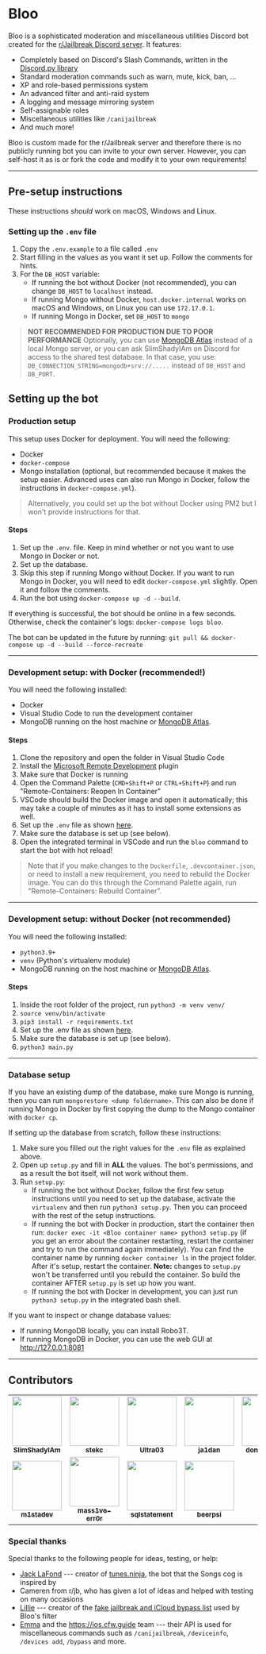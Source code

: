 # Bloo
Bloo is a sophisticated moderation and miscellaneous utilities Discord bot created for the [r/Jailbreak Discord server](https://reddit.com/r/jailbreak). It features:

- Completely based on Discord's Slash Commands, written in the [Discord.py library](https://github.com/Rapptz/discord.py)
- Standard moderation commands such as warn, mute, kick, ban, ...
- XP and role-based permissions system
- An advanced filter and anti-raid system
- A logging and message mirroring system
- Self-assignable roles
- Miscellaneous utilities like `/canijailbreak`
- And much more!

Bloo is custom made for the r/Jailbreak server and therefore there is no publicly running bot you can invite to your own server. However, you can self-host it as is or fork the code and modify it to your own requirements!

---

## Pre-setup instructions
These instructions *should* work on macOS, Windows and Linux.

### Setting up the `.env` file
1. Copy the `.env.example` to a file called `.env`
2. Start filling in the values as you want it set up. Follow the comments for hints.
3. For the `DB_HOST` variable:
    - If running the bot without Docker (not recommended), you can change `DB_HOST` to `localhost` instead. 
    - If running Mongo without Docker, `host.docker.internal` works on macOS and Windows, on Linux you can use `172.17.0.1`. 
    - If running Mongo in Docker, set `DB_HOST` to `mongo`

> **NOT RECOMMENDED FOR PRODUCTION DUE TO POOR PERFORMANCE**
Optionally, you can use [MongoDB Atlas](https://www.mongodb.com/atlas/database) instead of a local Mongo server, or you can ask SlimShadyIAm on Discord for access to the shared test database. In that case, you use:
`DB_CONNECTION_STRING=mongodb+srv://.....` instead of `DB_HOST` and `DB_PORT`.

## Setting up the bot

### Production setup
This setup uses Docker for deployment. You will need the following:
- Docker
- `docker-compose`
- Mongo installation (optional, but recommended because it makes the setup easier. Advanced uses can also run Mongo in Docker, follow the instructions in `docker-compose.yml`).

> Alternatively, you could set up the bot without Docker using PM2 but I won't provide instructions for that.

#### Steps
1. Set up the `.env`. file. Keep in mind whether or not you want to use Mongo in Docker or not. 
2. Set up the database.
3. Skip this step if running Mongo without Docker. If you want to run Mongo in Docker, you will need to edit `docker-compose.yml` slightly. Open it and follow the comments.
4. Run the bot using `docker-compose up -d --build`.

If everything is successful, the bot should be online in a few seconds. Otherwise, check the container's logs: `docker-compose logs bloo`.

The bot can be updated in the future by running: `git pull && docker-compose up -d --build --force-recreate`

---

### Development setup: with Docker (recommended!)
You will need the following installed:
- Docker
- Visual Studio Code to run the development container
- MongoDB running on the host machine or [MongoDB Atlas](https://www.mongodb.com/atlas/database).

#### Steps
1. Clone the repository and open the folder in Visual Studio Code
2. Install the [Microsoft Remote Development](https://marketplace.visualstudio.com/items?itemName=ms-vscode-remote.vscode-remote-extensionpack) plugin
3. Make sure that Docker is running
4. Open the Command Palette (`CMD+Shift+P` or `CTRL+Shift+P`) and run "Remote-Containers: Reopen In Container"
5. VSCode should build the Docker image and open it automatically; this may take a couple of minutes as it has to install some extensions as well.
6. Set up the `.env` file as shown [here](#env-file).
7. Make sure the database is set up (see below).
8. Open the integrated terminal in VSCode and run the `bloo` command to start the bot with hot reload!

> Note that if you make changes to the `Dockerfile`, `.devcontainer.json`, or need to install a new requirement, you need to rebuild the Docker image. You can do this through the Command Palette again, run "Remote-Containers: Rebuild Container".

---

### Development setup: without Docker (not recommended)
You will need the following installed:
- `python3.9+`
- `venv` (Python's virtualenv module)
- MongoDB running on the host machine or [MongoDB Atlas](https://www.mongodb.com/atlas/database).

#### Steps
1. Inside the root folder of the project, run `python3 -m venv venv/`
2. `source venv/bin/activate`
3. `pip3 install -r requirements.txt`
4. Set up the .env file as shown [here](#env-file).
5. Make sure the database is set up (see below).
6. `python3 main.py`

---

### Database setup
If you have an existing dump of the database, make sure Mongo is running, then you can run `mongorestore <dump foldername>`. This can also be done if running Mongo in Docker by first copying the dump to the Mongo container with `docker cp`.

If setting up the database from scratch, follow these instructions:
1. Make sure you filled out the right values for the `.env` file as explained above.
2. Open up `setup.py` and fill in **ALL** the values. The bot's permissions, and as a result the bot itself, will not work without them.
3. Run `setup.py`:
    - If running the bot without Docker, follow the first few setup instructions until you need to set up the database, activate the `virtualenv` and then run `python3 setup.py`. Then you can proceed with the rest of the setup instructions.
    - If running the bot with Docker in production, start the container then run: `docker exec -it <Bloo container name> python3 setup.py` (if you get an error about the container restarting, restart the container and try to run the command again immediately). You can find the container name by running `docker container ls` in the project folder. After it's setup, restart the container. **Note:** changes to `setup.py` won't be transferred until you rebuild the container. So build the container AFTER `setup.py` is set up how you want.
    - If running the bot with Docker in development, you can just run `python3 setup.py` in the integrated bash shell.

If you want to inspect or change database values:
- If running MongoDB locally, you can install Robo3T.
- If running MongoDB in Docker, you can use the web GUI at http://127.0.0.1:8081

---

## Contributors

<table>
  <tr>
    <td align="center"><a href="https://aamirfarooq.dev"><img src="https://avatars.githubusercontent.com/u/10660846?v=4" width="100px;" alt=""/><br /><sub><b>SlimShadyIAm</b></sub></a></td>
    <td align="center"><a href="https://github.com/stekc"><img src="https://avatars.githubusercontent.com/u/57512084?v=4" width="100px;" alt=""/><br /><sub><b>stekc</b></sub></a></td>
    <td align="center"><a href="https://github.com/Ultra03"><img src="https://avatars.githubusercontent.com/u/20672260?v=4" width="100px;" alt=""/><br /><sub><b>Ultra03</b></sub></a></td>
    <td align="center"><a href="https://github.com/ja1dan"><img src="https://avatars.githubusercontent.com/u/37126748?v=4" width="100px;" alt=""/><br /><sub><b>ja1dan</b></sub></a></td>
    <td align="center"><a href="https://github.com/donato-fiore"><img src="https://avatars.githubusercontent.com/u/50346119?v=4" width="100px;" alt=""/><br /><sub><b>donato-fiore</b></sub></a></td>
  </tr>
  <tr>
    <td align="center"><a href="https://m1sta.xyz/"><img src="https://avatars.githubusercontent.com/u/37033149?v=4" width="100px;" alt=""/><br /><sub><b>m1stadev</b></sub></a></td>
    <td align="center"><a href="https://saadat.dev/"><img src="https://avatars.githubusercontent.com/u/41216857?v=4" width="100px;" alt=""/><br /><sub><b>mass1ve-err0r</b></sub></a></td>
    <td align="center"><a href="https://github.com/sqlstatement"><img src="https://avatars.githubusercontent.com/u/27446425?v=4" width="100px;" alt=""/><br /><sub><b>sqlstatement</b></sub></a></td>
    <td align="center"><a href="https://github.com/beerpiss"><img src="https://avatars.githubusercontent.com/u/92439990?v=4" width="100px;" alt=""/><br /><sub><b>beerpsi</b></sub></a></td>
  </tr>
  </table>

### Special thanks
Special thanks to the following people for ideas, testing, or help:
- [Jack LaFond](https://www.jack.link/) --- creator of [tunes.ninja](https://tunes.ninja/), the bot that the Songs cog is inspired by
- Cameren from r/jb, who has given a lot of ideas and helped with testing on many occasions
- [Lillie](https://github.com/LillieWeeb001/) --- creator of the [fake jailbreak and iCloud bypass list](https://github.com/LillieWeeb001/Anti-Scam-Json-List) used by Bloo's filter
- [Emma](https://github.com/emiyl) and the https://ios.cfw.guide team --- their API is used for miscellaneous commands such as `/canijailbreak`, `/deviceinfo`, `/devices add`, `/bypass` and more.